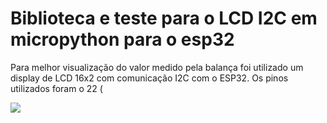 # Biblioteca e teste para o LCD I2C em micropython para o esp32

Para melhor visualização do valor medido pela balança foi utilizado um display de LCD 16x2 com comunicação I2C com o ESP32. Os pinos utilizados foram o 22 (

![](https://github.com/suzuki1994/PI3-2024/blob/main/Figuras/LCD%2016x2%20m%C3%B3dulo%20I2C.png)
